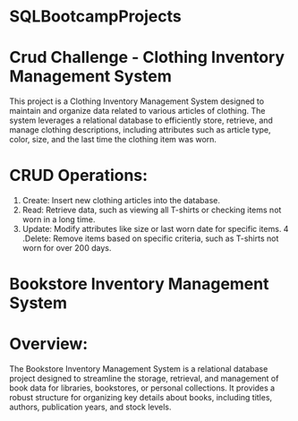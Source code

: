 # SQLBootcampProjects

# Crud Challenge - Clothing Inventory Management System

This project is a Clothing Inventory Management System designed to maintain and organize data related to various articles of clothing. The system leverages a relational database to efficiently store, retrieve, and manage clothing descriptions, including attributes such as article type, color, size, and the last time the clothing item was worn.

# CRUD Operations:
1. Create: Insert new clothing articles into the database.
2. Read: Retrieve data, such as viewing all T-shirts or checking items not worn in a long time.
3. Update: Modify attributes like size or last worn date for specific items.
4 .Delete: Remove items based on specific criteria, such as T-shirts not worn for over 200 days.

# Bookstore Inventory Management System
# Overview:
The Bookstore Inventory Management System is a relational database project designed to streamline the storage, retrieval, and management of book data for libraries, bookstores, or personal collections. It provides a robust structure for organizing key details about books, including titles, authors, publication years, and stock levels.


